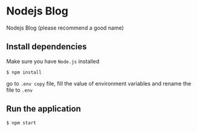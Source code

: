 # Nodejs Blog
Nodejs Blog (please recommend a good name)



## Install dependencies
Make sure you have `Node.js` installed
```console
$ npm install
```
go to `.env copy` file, fill the value of environment variables and rename the file to `.env`


## Run the application
```console
$ npm start 
```
